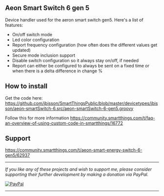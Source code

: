 ## Aeon Smart Switch 6 gen 5

Device handler used for the aeron smart switch gen5. Here's a list of features:

- On/off switch mode
- Led color configuration
- Report frequency configuration (how often does the different values get updated)
- Secure mode inclusion support
- Disable switch configuration so it always stay on/off, if needed
- Report can either be configured to always be sent on a fixed time or when there is a delta difference in change %

## How to install
Get the code here: https://github.com/jbisson/SmartThingsPublic/blob/master/devicetypes/jbisson/aeon-smartSwitch-6.src/aeon-smartSwitch-6-gen5.groovy 

Follow this for more information https://community.smartthings.com/t/faq-an-overview-of-using-custom-code-in-smartthings/16772

## Support
https://community.smartthings.com/t/aeon-smart-energy-switch-6-gen5/62937

---

*If you like any of these projects and wish to support me, please consider supporting their further
development by making a donation via PayPal.*

[![PayPal](https://www.paypalobjects.com/en_US/i/btn/btn_donate_LG.gif)](https://www.paypal.com/cgi-bin/webscr?cmd=_s-xclick&hosted_button_id=LNDQQW7HQPN98)

---

